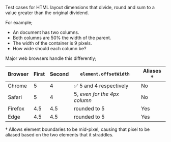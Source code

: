Test cases for HTML layout dimensions that divide, round and sum to a value greater than the original dividend.

For example;

- An document has two columns.
- Both columns are 50% the width of the parent.
- The width of the container is 9 pixels.
- How wide should each column be?

Major web browsers handle this differently;

Browser | First | Second | `element.offsetWidth` | Aliases †
------- | ----- | ------ | --------------------- | -------
Chrome | 5 | 4 | ✅ 5 and 4 respectively | No
Safari | 5 | 4 | 5, _even for the 4px column_ | No
Firefox | 4.5 | 4.5 | rounded to 5 | Yes
Edge | 4.5 | 4.5 | rounded to 5 | Yes
 
† Allows element boundaries to be mid-pixel, causing that pixel to be aliased based on the two elements that it straddles.
